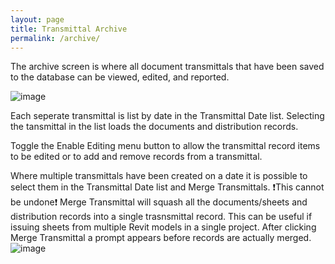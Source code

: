 ```yaml
---
layout: page
title: Transmittal Archive
permalink: /archive/
---
```

The archive screen is where all document transmittals that have been saved to the database can be viewed, edited, and reported.

![image](https://user-images.githubusercontent.com/1886088/178134405-bb1b7cd7-fc0b-4fe6-8e90-d61f813ae342.png)

Each seperate transmittal is list by date in the Transmittal Date list.  Selecting the tansmittal in the list loads the documents and distribution records. 

Toggle the Enable Editing menu button to allow the transmittal record items to be edited or to add and remove records from a transmittal.  

Where multiple transmittals have been created on a date it is possible to select them in the Transmittal Date list and Merge Transmittals. :heavy_exclamation_mark:This cannot be undone:heavy_exclamation_mark: Merge Transmittal will squash all the documents/sheets and distribution records into a single trasnsmittal record. This can be useful if issuing sheets from multiple Revit models in a single project. After clicking Merge Transmittal a prompt appears before records are actually merged.
![image](https://user-images.githubusercontent.com/1886088/178135252-0847442a-d1e3-41b9-a11f-ae7955d880d1.png)

